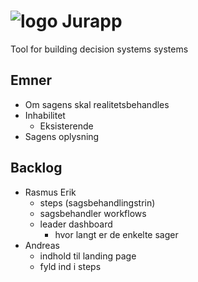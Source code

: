 # ![logo](https://solsort.com/_logo.png) Jurapp

Tool for building decision systems systems

## Emner

- Om sagens skal realitetsbehandles
- Inhabilitet
    - Eksisterende
- Sagens oplysning

## Backlog


- Rasmus Erik
    - steps (sagsbehandlingstrin)
    - sagsbehandler workflows
    - leader dashboard
        - hvor langt er de enkelte sager
- Andreas
    - indhold til landing page
    - fyld ind i steps
